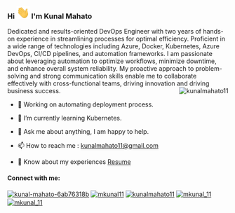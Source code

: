 ### Hi <img src="https://github.com/KunalMahato11/KunalMahato11/blob/main/assets/hi.gif" width="30px"> I'm Kunal Mahato
Dedicated and results-oriented DevOps Engineer with two years of hands-on experience in streamlining processes for optimal efficiency. Proficient in a wide range of technologies including Azure, Docker, Kubernetes, Azure DevOps, CI/CD pipelines, and automation frameworks. I am passionate about leveraging automation to optimize workflows, minimize downtime, and enhance overall system reliability. My proactive approach to problem-solving and strong communication skills enable me to collaborate effectively with cross-functional teams, driving innovation and driving business success.
<img align="right" src="https://github-readme-stats.vercel.app/api?username=kunalmahato11&theme=tokyonight&show_icons=true&locale=en" alt="kunalmahato11" />
- 🔭 Working on automating deployment process.

- 🌱 I’m currently learning Kubernetes.

- 💬 Ask me about anything, I am happy to help.

- 📫 How to reach me : kunalmahato11@gmail.com

- 📄 Know about my experiences [Resume](https://drive.google.com/file/d/1z84OhS7ViyJHzqnaUZZD64QlibRqqJOc/view?usp=sharing)



<h4 align="left">Connect with me:</h4>
<p align="left">
<a href="https://linkedin.com/in/kunal-mahato-6ab76318b" target="blank"><img align="center" src="https://cdn.jsdelivr.net/npm/simple-icons@3.0.1/icons/linkedin.svg" alt="kunal-mahato-6ab76318b" height="20" width="30" /></a>
<a href="https://www.codechef.com/users/mkunal11" target="blank"><img align="center" src="https://cdn.jsdelivr.net/npm/simple-icons@3.1.0/icons/codechef.svg" alt="mkunal11" height="20" width="30" /></a> 
<a href="https://www.hackerrank.com/kunalmahato11" target="blank"><img align="center" src="https://cdn.jsdelivr.net/npm/simple-icons@3.0.1/icons/hackerrank.svg" alt="kunalmahato11" height="20" width="30" /></a>
<a href="https://codeforces.com/profile/mkunal_11" target="blank"><img align="center" src="https://cdn.jsdelivr.net/npm/simple-icons@3.0.1/icons/codeforces.svg" alt="mkunal_11" height="20" width="30" /></a>
<a href="https://www.leetcode.com/mkunal_11" target="blank"><img align="center" src="https://cdn.jsdelivr.net/npm/simple-icons@3.0.1/icons/leetcode.svg" alt="mkunal_11" height="20" width="30" /></a>
</p>

